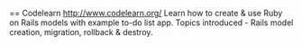 == Codelearn
http://www.codelearn.org/
Learn how to create &amp; use Ruby on Rails models with example to-do list app. Topics introduced - Rails model creation, migration, rollback &amp; destroy.
